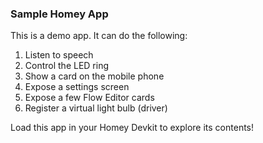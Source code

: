 ### Sample Homey App

This is a demo app. It can do the following:

1. Listen to speech
2. Control the LED ring
3. Show a card on the mobile phone
4. Expose a settings screen
5. Expose a few Flow Editor cards
6. Register a virtual light bulb (driver)

Load this app in your Homey Devkit to explore its contents!
